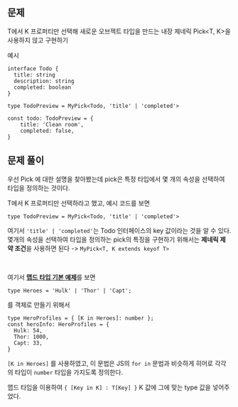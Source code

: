 ## 문제
T에서 K 프로퍼티만 선택해 새로운 오브젝트 타입을 만드는 내장 제네릭 Pick<T, K>을 사용하지 않고 구현하기

예시
```tsx
interface Todo {
  title: string
  description: string
  completed: boolean
}

type TodoPreview = MyPick<Todo, 'title' | 'completed'>

const todo: TodoPreview = {
    title: 'Clean room',
    completed: false,
}
```


## 문제 풀이
우선 Pick 에 대한 설명을 찾아봤는데 pick은 특정 타입에서 몇 개의 속성을 선택하여 타입을 정의하는 것이다.

T에서 K 프로퍼티만 선택하라고 했고, 예시 코드를 보면
```tsx
type TodoPreview = MyPick<Todo, 'title' | 'completed'>
```
여기서 `'title' | 'completed'`는 Todo 인터페이스의 key 값이라는 것을 알 수 있다.
몇개의 속성을 선택하여 타입을 정의하는 pick의 특징을 구현하기 위해서는 **제네릭 제약 조건**을 사용하면 된다 ->  `MyPick<T, K extends keyof T>`

<br>

여기서 [**맵드 타입 기본 예제**](https://joshua1988.github.io/ts/usage/mapped-type.html#%EB%A7%B5%EB%93%9C-%ED%83%80%EC%9E%85%EC%9D%98-%EA%B8%B0%EB%B3%B8-%EB%AC%B8%EB%B2%95
)를 보면
```tsx
type Heroes = 'Hulk' | 'Thor' | 'Capt';
```
를 객체로 만들기 위해서 
```tsx
type HeroProfiles = { [K in Heroes]: number };
const heroInfo: HeroProfiles = {
  Hulk: 54,
  Thor: 1000,
  Capt: 33,
}
```
`[K in Heroes]` 를 사용하였고, 이 문법은 JS의 `for in` 문법과 비슷하게 히어로 각각의 타입이 `number` 타입을 가지도록 정의한다.

맵드 타입을 이용하여 `{ [Key in K] : T[Key] }` K 값에 그에 맞는 type 값을 넣어주었다.
